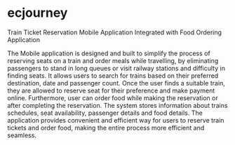 # ecjourney

Train Ticket Reservation Mobile Application Integrated with Food Ordering Application 

The Mobile application is designed and built to simplify the process of reserving seats on a train and order meals while travelling, by eliminating passengers to stand in long queues or visit railway stations and difficulty in finding seats. It allows users to search for trains based on their preferred destination, date and passenger count. Once the user finds a suitable train, they are allowed to reserve seat for their preference and make payment online. Furthermore, user can order food while making the reservation or after completing the reservation. The system stores information about trains schedules, seat availability, passenger details and food details. The application provides convenient and efficient way for users to reserve train tickets and order food, making the entire process more efficient and seamless.
